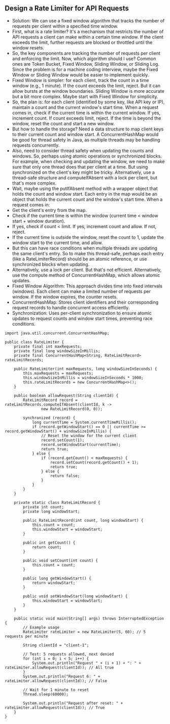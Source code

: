 ## Design a Rate Limiter for API Requests
- Solution: We can use a fixed window algorithm that tracks the number of requests per client within a specified time window.
- First, what is a rate limiter? It's a mechanism that restricts the number of API requests a client can make within a certain time window. If the client exceeds the limit, further requests are blocked or throttled until the window resets.
- So, the key components are tracking the number of requests per client and enforcing the limit. Now, which algorithm should I use? Common ones are Token Bucket, Fixed Window, Sliding Window, or Sliding Log. Since the problem is for a machine coding interview, maybe the Fixed Window or Sliding Window would be easier to implement quickly.
- Fixed Window is simpler: for each client, track the count in a time window (e.g., 1 minute). If the count exceeds the limit, reject. But it can allow bursts at the window boundaries. Sliding Window is more accurate but a bit more complex. Maybe start with Fixed Window for simplicity.
- So, the plan is: for each client (identified by some key, like API key or IP), maintain a count and the current window's start time. When a request comes in, check if the current time is within the current window. If yes, increment count. If count exceeds limit, reject. If the time is beyond the window, reset the count and start a new window.
- But how to handle the storage? Need a data structure to map client keys to their current count and window start. A ConcurrentHashMap would be good for thread safety in Java, as multiple threads may be handling requests concurrently.
- Also, need to consider thread safety when updating the counts and windows. So, perhaps using atomic operations or synchronized blocks. For example, when checking and updating the window, we need to make sure that only one thread does that per client at a time. But using synchronized on the client's key might be tricky. Alternatively, use a thread-safe structure and computeIfAbsent with a lock per client, but that's more complex.
- Wait, maybe using the putIfAbsent method with a wrapper object that holds the count and window start. Each entry in the map would be an object that holds the current count and the window's start time. When a request comes in:
- Get the client's entry from the map.
- Check if the current time is within the window (current time < window start + window duration).
- If yes, check if count < limit. If yes, increment count and allow. If not, reject.
- If the current time is outside the window, reset the count to 1, update the window start to the current time, and allow.
- But this can have race conditions when multiple threads are updating the same client's entry. So to make this thread-safe, perhaps each entry (like a RateLimiterRecord) should be an atomic reference, or use synchronized blocks when updating.
- Alternatively, use a lock per client. But that's not efficient. Alternatively, use the compute method of ConcurrentHashMap, which allows atomic updates.
- Fixed Window Algorithm: This approach divides time into fixed intervals (windows). Each client can make a limited number of requests per window. If the window expires, the counter resets.
- ConcurrentHashMap: Stores client identifiers and their corresponding request records to handle concurrent access efficiently.
- Synchronization: Uses per-client synchronization to ensure atomic updates to request counts and window start times, preventing race conditions.

```
import java.util.concurrent.ConcurrentHashMap;

public class RateLimiter {
    private final int maxRequests;
    private final long windowSizeInMillis;
    private final ConcurrentHashMap<String, RateLimitRecord> rateLimitRecords;

    public RateLimiter(int maxRequests, long windowSizeInSeconds) {
        this.maxRequests = maxRequests;
        this.windowSizeInMillis = windowSizeInSeconds * 1000;
        this.rateLimitRecords = new ConcurrentHashMap<>();
    }

    public boolean allowRequest(String clientId) {
        RateLimitRecord record = rateLimitRecords.computeIfAbsent(clientId, k ->
                new RateLimitRecord(0, 0));

        synchronized (record) {
            long currentTime = System.currentTimeMillis();
            if (record.getWindowStart() == 0 || currentTime >= record.getWindowStart() + windowSizeInMillis) {
                // Reset the window for the current client
                record.setCount(1);
                record.setWindowStart(currentTime);
                return true;
            } else {
                if (record.getCount() < maxRequests) {
                    record.setCount(record.getCount() + 1);
                    return true;
                } else {
                    return false;
                }
            }
        }
    }

    private static class RateLimitRecord {
        private int count;
        private long windowStart;

        public RateLimitRecord(int count, long windowStart) {
            this.count = count;
            this.windowStart = windowStart;
        }

        public int getCount() {
            return count;
        }

        public void setCount(int count) {
            this.count = count;
        }

        public long getWindowStart() {
            return windowStart;
        }

        public void setWindowStart(long windowStart) {
            this.windowStart = windowStart;
        }
    }

    public static void main(String[] args) throws InterruptedException {
        // Example usage
        RateLimiter rateLimiter = new RateLimiter(5, 60); // 5 requests per minute

        String clientId = "client-1";

        // Test: 5 requests allowed, next denied
        for (int i = 0; i < 5; i++) {
            System.out.println("Request " + (i + 1) + ": " + rateLimiter.allowRequest(clientId)); // All true
        }
        System.out.println("Request 6: " + rateLimiter.allowRequest(clientId)); // False

        // Wait for 1 minute to reset
        Thread.sleep(60000);

        System.out.println("Request after reset: " + rateLimiter.allowRequest(clientId)); // True
    }
}
```
